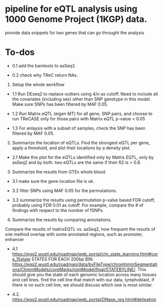 # pipeline for eQTL analysis using 1000 Genome Project (1KGP) data. 
provide data snippets for two genes that can go throught the analysis

# To-dos

+ 0.1 add the bamtools to asSeq2.

+ 0.2 check why TReC return NAs.

1. Setup the whole workflow

+ 1.1 Run DEseq2 to replace outliers using 4/n as cutoff. Need to include all the covariates (including sex) other than SNP genotype in this model. Make sure SNPs has been filtered by MAF 0.05. 

+ 1.2 Run Matrix eQTL (eigen MT) for all gene, SNP pairs, and choose to run TReCASE only for those pairs with Matrix eQTL p-value < 0.05

+ 1.3 For anlaysis with a subset of samples, check the SNP has been filtered by MAF 0.05. 

2. Summarize the location of eQTLs. Find the strongest eQTL per gene, apply a threshold, and plot their locations by a density plot. 

+ 2.1 Make this plot for the eQTLs identified only by Matrix EQTL, only by asSeq2 and by both. two eQTLs are the same if their R2 is > 0.8. 

3. Summarize the resutls from GTEx whole blood. 

+ 3.1 make sure the gene location file is ok. 

+ 3.2 filter SNPs using MAF 0.05 for the permutations. 

+ 3.3 summarize the results using permutation p-value based FDR cutoff, probably using FDR 0.01 as cutoff. For example, compare the # of findings with respect to the number of fSNPs. 

4. Summarize the resutls by comparing annotations. 

Compare the reuslts of matrixEQTL vs. asSeq2, how frequent the resutls of one method overlap with some annotated regions, such as promoter, enhancer

+ 4.1 https://egg2.wustl.edu/roadmap/web_portal/chr_state_learning.html#core_15state
STATES FOR EACH 200bp BIN: 
https://egg2.wustl.edu/roadmap/data/byFileType/chromhmmSegmentations/ChmmModels/coreMarks/jointModel/final/STATEBYLINE/. This should give you the state of each genomic location across many tissues and cell lines. find the cell line that match with our data, lymphoblast, if there is no such cell line, we should discuss which one is most similar. 

+ 4.2. https://egg2.wustl.edu/roadmap/web_portal/DNase_reg.html#delieation

